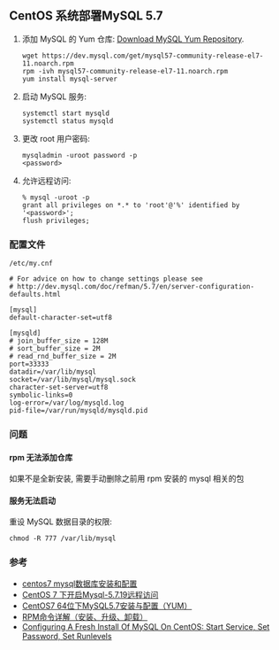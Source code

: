 ## CentOS 系统部署MySQL 5.7

1. 添加 MySQL 的 Yum 仓库: [Download MySQL Yum Repository][mysql-yum-repo].
   ```
   wget https://dev.mysql.com/get/mysql57-community-release-el7-11.noarch.rpm
   rpm -ivh mysql57-community-release-el7-11.noarch.rpm
   yum install mysql-server
   ```
1. 启动 MySQL 服务:
   ```
   systemctl start mysqld
   systemctl status mysqld
   ```
1. 更改 root 用户密码:
   ```
   mysqladmin -uroot password -p
   <password>
   ```
1. 允许远程访问:
   ```
   % mysql -uroot -p
   grant all privileges on *.* to 'root'@'%' identified by '<password>';
   flush privileges;
   ```

### 配置文件

`/etc/my.cnf`

```
# For advice on how to change settings please see
# http://dev.mysql.com/doc/refman/5.7/en/server-configuration-defaults.html

[mysql]
default-character-set=utf8

[mysqld]
# join_buffer_size = 128M
# sort_buffer_size = 2M
# read_rnd_buffer_size = 2M
port=33333
datadir=/var/lib/mysql
socket=/var/lib/mysql/mysql.sock
character-set-server=utf8
symbolic-links=0
log-error=/var/log/mysqld.log
pid-file=/var/run/mysqld/mysqld.pid
```


### 问题

#### rpm 无法添加仓库

如果不是全新安装, 需要手动删除之前用 rpm 安装的 mysql 相关的包

#### 服务无法启动

重设 MySQL 数据目录的权限:

```
chmod -R 777 /var/lib/mysql
```

### 参考

- [centos7 mysql数据库安装和配置][cnblogs-4680083]
- [CentOS 7 下开启Mysql-5.7.19远程访问][csdn-76381632]
- [CentOS7 64位下MySQL5.7安装与配置（YUM）][linuxidc-135288]
- [RPM命令详解（安装、升级、卸载）][csdn-rpm]
- [Configuring A Fresh Install Of MySQL On CentOS: Start Service, Set Password, Set Runlevels][linuxacademy-config-fresh-install-mysql]

[linuxidc-135288]: http://www.linuxidc.com/Linux/2016-09/135288.htm
[cnblogs-4680083]: https://www.cnblogs.com/starof/p/4680083.html
[csdn-rpm]: http://blog.csdn.net/samxx8/article/details/46739005
[mysql-yum-repo]: https://dev.mysql.com/downloads/repo/yum
[csdn-76381632]: http://blog.csdn.net/u010758410/article/details/76381632
[linuxacademy-config-fresh-install-mysql]: https://linuxacademy.com/blog/linux/configuring-a-fresh-install-of-mysql-on-centos-start-service-set-password-set-runlevels
